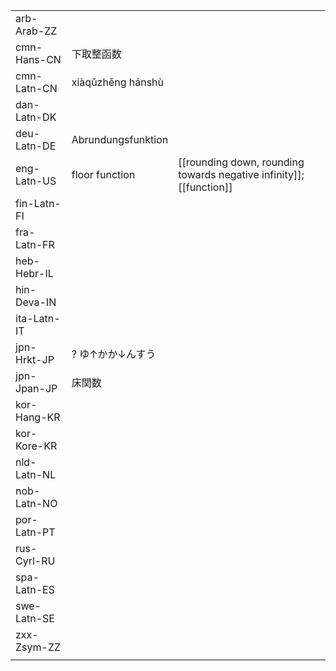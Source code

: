 | | | |
|-|-|-|
| arb-Arab-ZZ |  |  |
| cmn-Hans-CN | 下取整函数 |  |
| cmn-Latn-CN | xiàqǔzhěng hánshù |  |
| dan-Latn-DK |  |  |
| deu-Latn-DE | Abrundungsfunktion |  |
| eng-Latn-US | floor function | [[rounding down, rounding towards negative infinity]]; [[function]] |
| fin-Latn-FI |  |  |
| fra-Latn-FR |  |  |
| heb-Hebr-IL |  |  |
| hin-Deva-IN |  |  |
| ita-Latn-IT |  |  |
| jpn-Hrkt-JP | ? ゆ↑かか↓んすう |  |
| jpn-Jpan-JP | 床関数 |  |
| kor-Hang-KR |  |  |
| kor-Kore-KR |  |  |
| nld-Latn-NL |  |  |
| nob-Latn-NO |  |  |
| por-Latn-PT |  |  |
| rus-Cyrl-RU |  |  |
| spa-Latn-ES |  |  |
| swe-Latn-SE |  |  |
| zxx-Zsym-ZZ |  |  |
|  |  |  |
